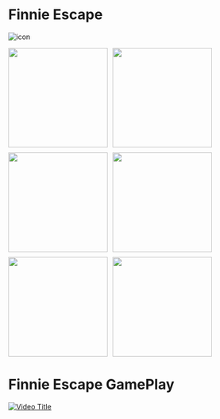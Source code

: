 # Finnie Escape

![icon](https://github.com/user-attachments/assets/86504223-1b68-4e7e-9d40-bb1f7e824fea)

<div style="display: flex; flex-wrap: wrap; gap: 10px;">
  <img src="[https://github.com/user-attachments/assets/c3e8dd1a-5723-409f-b8f5-f40e2a88c52c]" width="200">
  <img src="https://github.com/user-attachments/assets/c3e8dd1a-5723-409f-b8f5-f40e2a88c52c" width="200">
  <img src="https://github.com/user-attachments/assets/5ad9cf4d-3d55-4ac6-a8b3-07cbfa321f7e" width="200">
  <img src="https://github.com/user-attachments/assets/b822c2ba-3d55-4987-8ce4-d458f6e6a352" width="200">
  <img src="https://github.com/user-attachments/assets/0ad59528-1550-4a53-8179-3969e8e15356" width="200">
  <img src="https://github.com/user-attachments/assets/defd1afd-a12f-40d9-8ed2-bed8620fd5e6" width="200">
</div>

# Finnie Escape GamePlay

[![Video Title](https://img.youtube.com/vi/ve8mwlhjAXA/0.jpg)](https://www.youtube.com/watch?v=ve8mwlhjAXA)
